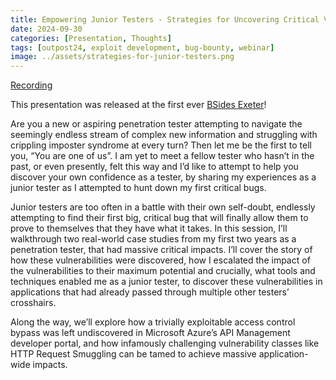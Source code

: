 ```yaml
---
title: Empowering Junior Testers - Strategies for Uncovering Critical Vulnerabilities in Web Applications
date: 2024-09-30
categories: [Presentation, Thoughts]
tags: [outpost24, exploit development, bug-bounty, webinar]
image: ../assets/strategies-for-junior-testers.png
---
```


[Recording](https://www.youtube.com/watch?v=ThCvfZO0DEk)

This presentation was released at the first ever [BSides Exeter](https://bsidesexeter.co.uk/)!

Are you a new or aspiring penetration tester attempting to navigate the seemingly endless stream of complex new information and struggling with crippling imposter syndrome at every turn? Then let me be the first to tell you, “You are one of us”. I am yet to meet a fellow tester who hasn’t in the past, or even presently, felt this way and I’d like to attempt to help you discover your own confidence as a tester, by sharing my experiences as a junior tester as I attempted to hunt down my first critical bugs.

Junior testers are too often in a battle with their own self-doubt, endlessly attempting to find their first big, critical bug that will finally allow them to prove to themselves that they have what it takes. In this session, I’ll walkthrough two real-world case studies from my first two years as a penetration tester, that had massive critical impacts. I’ll cover the story of how these vulnerabilities were discovered, how I escalated the impact of the vulnerabilities to their maximum potential and crucially, what tools and techniques enabled me as a junior tester, to discover these vulnerabilities in applications that had already passed through multiple other testers’ crosshairs.

Along the way, we’ll explore how a trivially exploitable access control bypass was left undiscovered in Microsoft Azure’s API Management developer portal, and how infamously challenging vulnerability classes like HTTP Request Smuggling can be tamed to achieve massive application-wide impacts.